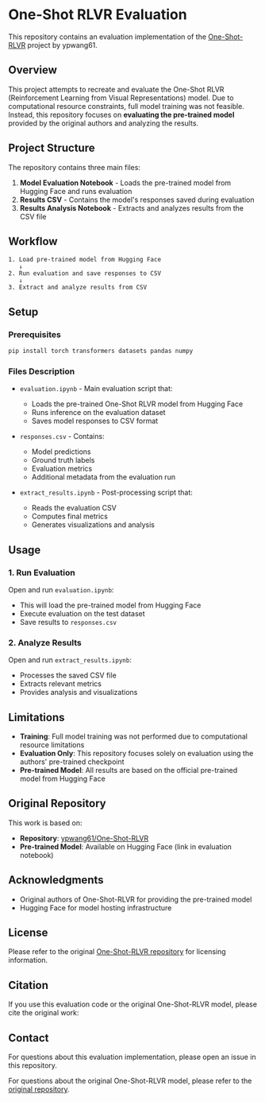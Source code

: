 # One-Shot RLVR Evaluation

This repository contains an evaluation implementation of the [One-Shot-RLVR](https://github.com/ypwang61/One-Shot-RLVR) project by ypwang61.

## Overview

This project attempts to recreate and evaluate the One-Shot RLVR (Reinforcement Learning from Visual Representations) model. Due to computational resource constraints, full model training was not feasible. Instead, this repository focuses on **evaluating the pre-trained model** provided by the original authors and analyzing the results.

## Project Structure

The repository contains three main files:

1. **Model Evaluation Notebook** - Loads the pre-trained model from Hugging Face and runs evaluation
2. **Results CSV** - Contains the model's responses saved during evaluation
3. **Results Analysis Notebook** - Extracts and analyzes results from the CSV file

## Workflow

```
1. Load pre-trained model from Hugging Face
   ↓
2. Run evaluation and save responses to CSV
   ↓
3. Extract and analyze results from CSV
```

## Setup

### Prerequisites

```bash
pip install torch transformers datasets pandas numpy
```

### Files Description

- `evaluation.ipynb` - Main evaluation script that:
  - Loads the pre-trained One-Shot RLVR model from Hugging Face
  - Runs inference on the evaluation dataset
  - Saves model responses to CSV format

- `responses.csv` - Contains:
  - Model predictions
  - Ground truth labels
  - Evaluation metrics
  - Additional metadata from the evaluation run

- `extract_results.ipynb` - Post-processing script that:
  - Reads the evaluation CSV
  - Computes final metrics
  - Generates visualizations and analysis

## Usage

### 1. Run Evaluation

Open and run `evaluation.ipynb`:
- This will load the pre-trained model from Hugging Face
- Execute evaluation on the test dataset
- Save results to `responses.csv`

### 2. Analyze Results

Open and run `extract_results.ipynb`:
- Processes the saved CSV file
- Extracts relevant metrics
- Provides analysis and visualizations

## Limitations

- **Training**: Full model training was not performed due to computational resource limitations
- **Evaluation Only**: This repository focuses solely on evaluation using the authors' pre-trained checkpoint
- **Pre-trained Model**: All results are based on the official pre-trained model from Hugging Face

## Original Repository

This work is based on:
- **Repository**: [ypwang61/One-Shot-RLVR](https://github.com/ypwang61/One-Shot-RLVR)
- **Pre-trained Model**: Available on Hugging Face (link in evaluation notebook)

## Acknowledgments

- Original authors of One-Shot-RLVR for providing the pre-trained model
- Hugging Face for model hosting infrastructure

## License

Please refer to the original [One-Shot-RLVR repository](https://github.com/ypwang61/One-Shot-RLVR) for licensing information.

## Citation

If you use this evaluation code or the original One-Shot-RLVR model, please cite the original work:



## Contact

For questions about this evaluation implementation, please open an issue in this repository.

For questions about the original One-Shot-RLVR model, please refer to the [original repository](https://github.com/ypwang61/One-Shot-RLVR).
